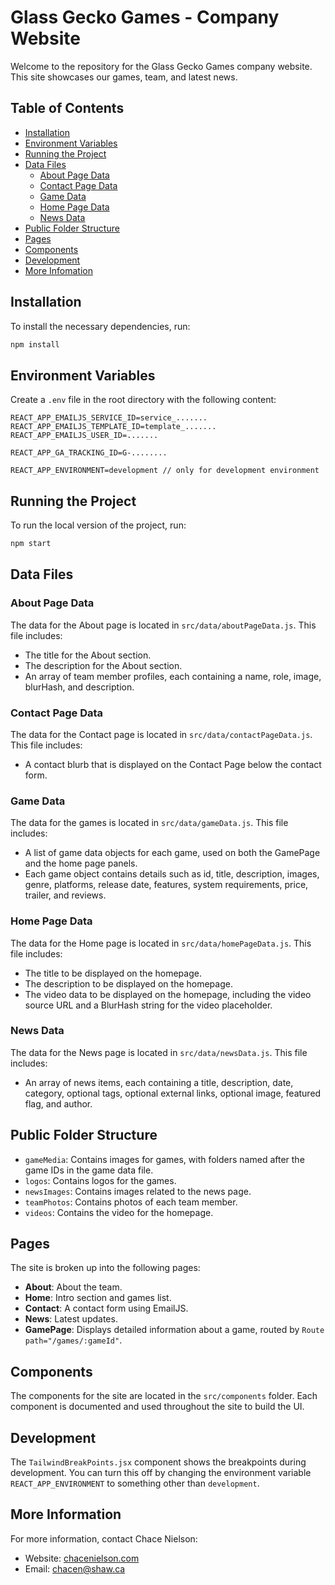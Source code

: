 
# Glass Gecko Games - Company Website

Welcome to the repository for the Glass Gecko Games company website. This site showcases our games, team, and latest news.

## Table of Contents

- [Installation](#installation)
- [Environment Variables](#environment-variables)
- [Running the Project](#running-the-project)
- [Data Files](#data-files)
  - [About Page Data](#about-page-data)
  - [Contact Page Data](#contact-page-data)
  - [Game Data](#game-data)
  - [Home Page Data](#home-page-data)
  - [News Data](#news-data)
- [Public Folder Structure](#public-folder-structure)
- [Pages](#pages)
- [Components](#components)
- [Development](#development)
- [More Infomation](#more-information)

## Installation

To install the necessary dependencies, run:

```bash
npm install
```

## Environment Variables

Create a `.env` file in the root directory with the following content:

```env
REACT_APP_EMAILJS_SERVICE_ID=service_.......
REACT_APP_EMAILJS_TEMPLATE_ID=template_.......
REACT_APP_EMAILJS_USER_ID=.......

REACT_APP_GA_TRACKING_ID=G-........

REACT_APP_ENVIRONMENT=development // only for development environment
```

## Running the Project

To run the local version of the project, run:

```bash
npm start
```

## Data Files

### About Page Data

The data for the About page is located in `src/data/aboutPageData.js`. This file includes:

- The title for the About section.
- The description for the About section.
- An array of team member profiles, each containing a name, role, image, blurHash, and description.

### Contact Page Data

The data for the Contact page is located in `src/data/contactPageData.js`. This file includes:

- A contact blurb that is displayed on the Contact Page below the contact form.

### Game Data

The data for the games is located in `src/data/gameData.js`. This file includes:

- A list of game data objects for each game, used on both the GamePage and the home page panels.
- Each game object contains details such as id, title, description, images, genre, platforms, release date, features, system requirements, price, trailer, and reviews.

### Home Page Data

The data for the Home page is located in `src/data/homePageData.js`. This file includes:

- The title to be displayed on the homepage.
- The description to be displayed on the homepage.
- The video data to be displayed on the homepage, including the video source URL and a BlurHash string for the video placeholder.

### News Data

The data for the News page is located in `src/data/newsData.js`. This file includes:

- An array of news items, each containing a title, description, date, category, optional tags, optional external links, optional image, featured flag, and author.

## Public Folder Structure

- `gameMedia`: Contains images for games, with folders named after the game IDs in the game data file.
- `logos`: Contains logos for the games.
- `newsImages`: Contains images related to the news page.
- `teamPhotos`: Contains photos of each team member.
- `videos`: Contains the video for the homepage.

## Pages

The site is broken up into the following pages:

- **About**: About the team.
- **Home**: Intro section and games list.
- **Contact**: A contact form using EmailJS.
- **News**: Latest updates.
- **GamePage**: Displays detailed information about a game, routed by `Route path="/games/:gameId"`.

## Components

The components for the site are located in the `src/components` folder. Each component is documented and used throughout the site to build the UI.

## Development

The `TailwindBreakPoints.jsx` component shows the breakpoints during development. You can turn this off by changing the environment variable `REACT_APP_ENVIRONMENT` to something other than `development`.


## More Information

For more information, contact Chace Nielson:

- Website: [chacenielson.com](https://chacenielson.com)
- Email: [chacen@shaw.ca](mailto:chacen@shaw.ca)